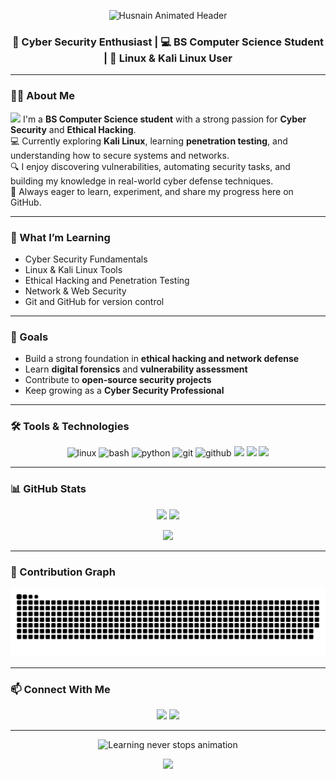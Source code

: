 <!-- Animated 3D Header -->
<p align="center">
  <img src="https://readme-typing-svg.demolab.com?font=Orbitron&size=28&duration=2500&pause=1000&color=00F5FF&center=true&vCenter=true&width=600&lines=Hi+I'm+Husnain;Cyber+Security+Enthusiast;BS+Computer+Science+Student;Linux+%26+Kali+Linux+User" alt="Husnain Animated Header"/>
</p>

<h3 align="center">
  🧠 Cyber Security Enthusiast | 💻 BS Computer Science Student | 🐧 Linux & Kali Linux User
</h3>

---

### 👨‍💻 About Me
<p>
  <img src="https://github.com/ritik307/ritik307/raw/main/images/wave.gif" width="40" /> 
  I'm a <b>BS Computer Science student</b> with a strong passion for <b>Cyber Security</b> and <b>Ethical Hacking</b>.  
  <br/>💻 Currently exploring <b>Kali Linux</b>, learning <b>penetration testing</b>, and understanding how to secure systems and networks.  
  <br/>🔍 I enjoy discovering vulnerabilities, automating security tasks, and building my knowledge in real-world cyber defense techniques.  
  <br/>🌱 Always eager to learn, experiment, and share my progress here on GitHub.
</p>

---

### 🧠 What I’m Learning
- Cyber Security Fundamentals  
- Linux & Kali Linux Tools  
- Ethical Hacking and Penetration Testing  
- Network & Web Security  
- Git and GitHub for version control  

---

### 🎯 Goals
- Build a strong foundation in **ethical hacking and network defense**  
- Learn **digital forensics** and **vulnerability assessment**  
- Contribute to **open-source security projects**  
- Keep growing as a **Cyber Security Professional**

---

### 🛠️ Tools & Technologies
<p align="center">
  <img src="https://cdn.jsdelivr.net/gh/devicons/devicon/icons/linux/linux-original.svg" alt="linux" width="45" height="45"/>
  <img src="https://cdn.jsdelivr.net/gh/devicons/devicon/icons/bash/bash-original.svg" alt="bash" width="45" height="45"/>
  <img src="https://cdn.jsdelivr.net/gh/devicons/devicon/icons/python/python-original.svg" alt="python" width="45" height="45"/>
  <img src="https://cdn.jsdelivr.net/gh/devicons/devicon/icons/git/git-original.svg" alt="git" width="45" height="45"/>
  <img src="https://cdn.jsdelivr.net/gh/devicons/devicon/icons/github/github-original.svg" alt="github" width="45" height="45"/>
  <img src="https://raw.githubusercontent.com/rahulbanerjee26/githubProfileReadmeGenerator/main/gifs/terminal.gif" width="50"/>
  <img src="https://raw.githubusercontent.com/rahulbanerjee26/githubProfileReadmeGenerator/main/gifs/computer.gif" width="40"/>
  <img src="https://raw.githubusercontent.com/rahulbanerjee26/githubProfileReadmeGenerator/main/gifs/hacker.gif" width="40"/>
</p>

---

### 📊 GitHub Stats
<p align="center">
  <img src="https://github-readme-stats.vercel.app/api?username=HusnainCS&show_icons=true&theme=tokyonight&hide_border=true&bg_color=0D1117" height="160"/>
  <img src="https://github-readme-streak-stats.herokuapp.com/?user=HusnainCS&theme=tokyonight&hide_border=true&background=0D1117" height="160"/>
</p>

<p align="center">
  <img src="https://github-readme-stats.vercel.app/api/top-langs/?username=HusnainCS&layout=compact&theme=tokyonight&hide_border=true&bg_color=0D1117" height="160"/>
</p>

---

### 🐍 Contribution Graph
<p align="center">
  <img src="https://raw.githubusercontent.com/platane/platane/output/github-contribution-grid-snake-dark.svg" alt="Snake animation" style="max-width: 100%;" />
</p>

---

### 📫 Connect With Me
<p align="center">
  <a href="mailto:huxnain.cs@gmail.com"><img src="https://img.shields.io/badge/Email-husnian.cs%40gmail.com-blue?style=for-the-badge&logo=gmail"/></a>
  <a href="https://www.linkedin.com/in/husnain-ali-7a4761369" target="_blank"><img src="https://img.shields.io/badge/LinkedIn-Husnain%20Ali-blue?style=for-the-badge&logo=linkedin"/></a>
</p>

---
<!-- Animated Footer -->
<p align="center">
  <img src="https://readme-typing-svg.herokuapp.com?font=Fira+Code&size=22&pause=1000&color=F7C873&center=true&vCenter=true&width=900&lines=Learning+never+stops+—+I%E2%80%99m+passionate+about+Cyber+Security+and+constantly+exploring+ways+to+make+the+digital+world+safer.&refresh=1" alt="Learning never stops animation" />
</p>

<!-- Neon Divider -->
<p align="center">
  <img src="https://capsule-render.vercel.app/api?type=waving&color=gradient&height=80&section=footer"/>
</p>
